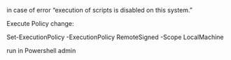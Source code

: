 in case of error 
“execution of scripts is disabled on this system.”

Execute Policy change:

Set-ExecutionPolicy -ExecutionPolicy RemoteSigned -Scope LocalMachine

run in Powershell admin 
